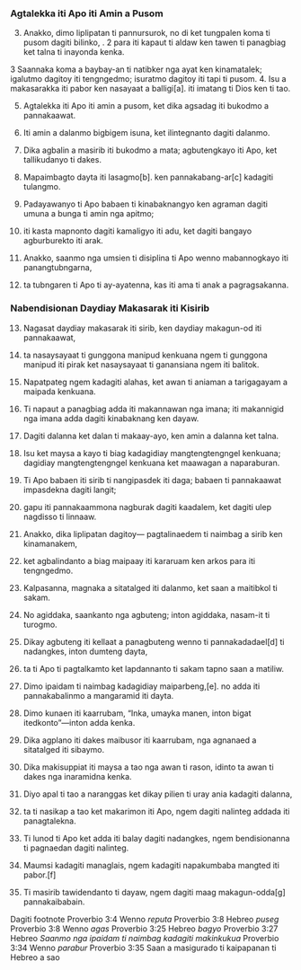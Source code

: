 ### Agtalekka iti Apo iti Amin a Pusom

3. Anakko, dimo liplipatan ti pannursurok, no di ket tungpalen koma ti pusom dagiti bilinko, .
   2 para iti kapaut ti aldaw ken tawen ti panagbiag
   ket talna ti inayonda kenka.

3 Saannaka koma a baybay-an ti natibker nga ayat ken kinamatalek;
igalutmo dagitoy iti tengngedmo;
isuratmo dagitoy iti tapi ti pusom.
4. Isu a makasarakka iti pabor ken nasayaat a balligi[a].
   iti imatang ti Dios ken ti tao.

5. Agtalekka iti Apo iti amin a pusom, ket dika agsadag iti bukodmo a pannakaawat.
6. Iti amin a dalanmo bigbigem isuna, ket ilintegnanto dagiti dalanmo.
7. Dika agbalin a masirib iti bukodmo a mata;
   agbutengkayo iti Apo, ket tallikudanyo ti dakes.
8. Mapaimbagto dayta iti lasagmo[b].
   ken pannakabang-ar[c] kadagiti tulangmo.

9. Padayawanyo ti Apo babaen ti kinabaknangyo
   ken agraman dagiti umuna a bunga ti amin nga apitmo;
10. iti kasta mapnonto dagiti kamaligyo iti adu, ket dagiti bangayo agburburekto iti arak.

11. Anakko, saanmo nga umsien ti disiplina ti Apo
    wenno mabannogkayo iti panangtubngarna,
12. ta tubngaren ti Apo ti ay-ayatenna, kas iti ama ti anak a pagragsakanna.

### Nabendisionan Daydiay Makasarak iti Kisirib

13. Nagasat daydiay makasarak iti sirib, ken daydiay makagun-od iti pannakaawat,
14. ta nasaysayaat ti gunggona manipud kenkuana ngem ti gunggona manipud iti pirak
    ket nasaysayaat ti ganansiana ngem iti balitok.
15. Napatpateg ngem kadagiti alahas, ket awan ti aniaman a tarigagayam a maipada kenkuana.
16. Ti napaut a panagbiag adda iti makannawan nga imana;
    iti makannigid nga imana adda dagiti kinabaknang ken dayaw.
17. Dagiti dalanna ket dalan ti makaay-ayo, ken amin a dalanna ket talna.
18. Isu ket maysa a kayo ti biag kadagidiay mangtengtengngel kenkuana;
    dagidiay mangtengtengngel kenkuana ket maawagan a naparaburan.

19. Ti Apo babaen iti sirib ti nangipasdek iti daga;
    babaen ti pannakaawat impasdekna dagiti langit;
20. gapu iti pannakaammona nagburak dagiti kaadalem, ket dagiti ulep nagdisso ti linnaaw.

21. Anakko, dika liplipatan dagitoy—
    pagtalinaedem ti naimbag a sirib ken kinamanakem,
22. ket agbalindanto a biag maipaay iti kararuam
    ken arkos para iti tengngedmo.
23. Kalpasanna, magnaka a sitatalged iti dalanmo, ket saan a maitibkol ti sakam.
24. No agiddaka, saankanto nga agbuteng;
    inton agiddaka, nasam-it ti turogmo.
25. Dikay agbuteng iti kellaat a panagbuteng
    wenno ti pannakadadael[d] ti nadangkes, inton dumteng dayta,
26. ta ti Apo ti pagtalkamto
    ket lapdannanto ti sakam tapno saan a matiliw.
27. Dimo ipaidam ti naimbag kadagidiay maiparbeng,[e].
    no adda iti pannakabalinmo a mangaramid iti dayta.

28. Dimo kunaen iti kaarrubam, “Inka, umayka manen, inton bigat itedkonto”—inton adda kenka.
29. Dika agplano iti dakes maibusor iti kaarrubam, nga agnanaed a sitatalged iti sibaymo.
30. Dika makisuppiat iti maysa a tao nga awan ti rason, idinto ta awan ti dakes nga inaramidna kenka.
31. Diyo apal ti tao a naranggas
    ket dikay pilien ti uray ania kadagiti dalanna,
32. ta ti nasikap a tao ket makarimon iti Apo, ngem dagiti nalinteg addada iti panagtalekna.
33. Ti lunod ti Apo ket adda iti balay dagiti nadangkes, ngem bendisionanna ti pagnaedan dagiti nalinteg.
34. Maumsi kadagiti managlais, ngem kadagiti napakumbaba mangted iti pabor.[f]
35. Ti masirib tawidendanto ti dayaw, ngem dagiti maag makagun-odda[g] pannakaibabain.

Dagiti footnote
Proverbio 3:4 Wenno *reputa*
Proverbio 3:8 Hebreo *puseg*
Proverbio 3:8 Wenno *agas*
Proverbio 3:25 Hebreo *bagyo*
Proverbio 3:27 Hebreo *Saanmo nga ipaidam ti naimbag kadagiti makinkukua*
Proverbio 3:34 Wenno *parabur*
Proverbio 3:35 Saan a masigurado ti kaipapanan ti Hebreo a sao